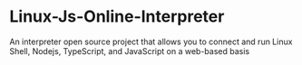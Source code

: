 # Linux-Js-Online-Interpreter
An interpreter open source project that allows you to connect and run Linux Shell, Nodejs, TypeScript, and JavaScript on a web-based basis

